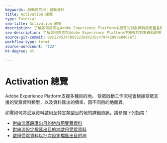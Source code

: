 ```yaml
---
keywords: 啟動目的地；啟動資料
title: Activation 總覽
type: Tutorial
seo-title: Activation 總覽
description: 了解如何將您在Adobe Experience Platform中擁有的對象資料啟用至各種類型的目的地。
seo-description: 了解如何將您在Adobe Experience Platform中擁有的對象資料啟用至各種類型的目的地。
source-git-commit: 02c22453470d55236d4235c479742997e8407ef3
workflow-type: tm+mt
source-wordcount: '122'
ht-degree: 4%

---
```



# Activation 總覽

Adobe Experience Platform支援多種目的地。 受眾啟動工作流程會根據受眾支援的受眾資料類型，以及資料匯出的頻率，因不同目的地而異。

如需如何將受眾資料啟用至特定類型目的地的詳細資訊，請參閱下列指南：

* [對串流區段匯出目的地啟用受眾資料](activate-segment-streaming-destinations.md)
* [對串流設定檔匯出目的地啟用受眾資料](activate-streaming-profile-destinations.md)
* [啟用受眾資料以批次設定檔匯出目的地](activate-batch-profile-destinations.md)
